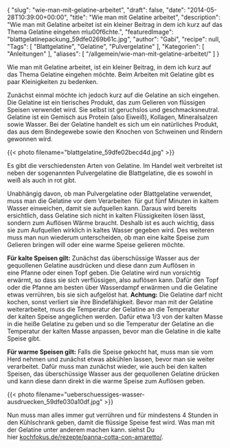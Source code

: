 {
    "slug": "wie-man-mit-gelatine-arbeitet",
    "draft": false,
    "date": "2014-05-28T10:39:00+00:00",
    "title": "Wie man mit Gelatine arbeitet",
    "description": "Wie man mit Gelatine arbeitet ist ein kleiner Beitrag in dem ich kurz auf das Thema Gelatine eingehen m\u00f6chte.",
    "featuredImage": "blattgelatinepackung_59dfe0269b61c.jpg",
    "author": "Gabi",
    "recipe": null,
    "Tags": [
        "Blattgelatine",
        "Gelatine",
        "Pulvergelatine"
    ],
    "Kategorien": [
        "Anleitungen"
    ],
    "aliases": [
        "\/allgemein\/wie-man-mit-gelatine-arbeitet\/"
    ]
}

Wie man mit Gelatine arbeitet, ist ein kleiner Beitrag, in dem ich kurz auf das Thema Gelatine eingehen möchte. Beim Arbeiten mit Gelatine gibt es paar Kleinigkeiten zu bedenken.

Zunächst einmal möchte ich jedoch kurz auf die Gelatine an sich eingehen. Die Gelatine ist ein tierisches Produkt, das zum Gelieren von flüssigen Speisen verwendet wird. Sie selbst ist geruchslos und geschmacksneutral. Gelatine ist ein Gemisch aus Protein (also Eiweiß), Kollagen, Mineralsalzen sowie Wasser. Bei der Gelatine handelt es sich um ein natürliches Produkt, das aus dem Bindegewebe sowie den Knochen von Schweinen und Rindern gewonnen wird.

{{< photo filename="blattgelatine_59dfe02becd4d.jpg" >}}

Es gibt die verschiedensten Arten von Gelatine. Im Handel weit verbreitet ist neben der sogenannten Pulvergelatine die Blattgelatine, die es sowohl in weiß als auch in rot gibt.

Unabhängig davon, ob man Pulvergelatine oder Blattgelatine verwendet, muss man die Gelatine vor dem Verarbeiten  für gut fünf Minuten in kaltem Wasser einweichen, damit sie aufquellen kann. Daraus wird bereits ersichtlich, dass Gelatine sich nicht in kalten Flüssigkeiten lösen lässt, sondern zum Auflösen Wärme braucht. Deshalb ist es auch wichtig, dass sie zum Aufquellen wirklich in kaltes Wasser gegeben wird. Des weiteren muss man nun wiederum unterscheiden, ob man eine kalte Speise zum Gelieren bringen will oder eine warme Speise gelieren möchte.

**Für kalte Speisen gilt:** Zunächst das überschüssige Wasser aus der gequollenen Gelatine ausdrücken und diese dann zum Auflösen in eine Pfanne oder einen Topf geben. Die Gelatine wird nun vorsichtig erwärmt, so dass sie sich verflüssigen, also auflösen kann. Dafür den Topf oder die Pfanne am besten über Wasserdampf erwärmen und die Gelatine etwas verrühren, bis sie sich aufgelöst hat. **Achtung:** Die Gelatine darf nicht kochen, sonst verliert sie ihre Bindefähigkeit. Bevor man mit der Gelatine weiterarbeitet, muss die Temperatur der Gelatine an die Temperatur der kalten Speise angeglichen werden. Dafür etwa 1/3 von der kalten Masse in die heiße Gelatine zu geben und so die Temperatur der Gelatine an die Temperatur der kalten Masse anpassen, bevor man die Gelatine in die kalte Speise gibt.

**Für warme Speisen gilt:** Falls die Speise gekocht hat, muss man sie vom Herd nehmen und zunächst etwas abkühlen lassen, bevor man sie weiter verarbeitet. Dafür muss man zunächst wieder, wie auch bei den kalten Speisen, das überschüssige Wasser aus der gequollenen Gelatine drücken und kann diese dann direkt in die warme Speise zum Auflösen geben.

{{< photo filename="ueberschuessiges-wasser-ausdruecken_59dfe030a10df.jpg" >}}

Nun muss man alles immer gut verrühren und für mindestens 4 Stunden in den Kühlschrank geben, damit die flüssige Speise fest wird. Was man mit der Gelatine unter anderem machen kann. siehst Du hier [kochfokus.de/rezepte/panna-cotta-con-amaretto/][1].

 [1]: https://kochfokus.de/rezepte/panna-cotta-con-amaretto/ "Panna Cotta con Amaretto"